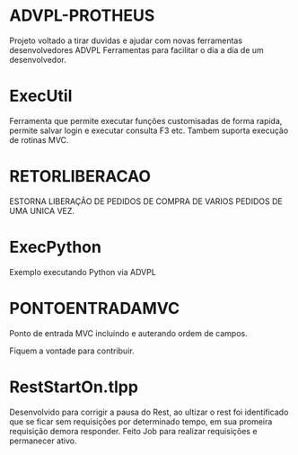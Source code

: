 # ADVPL-PROTHEUS
Projeto voltado a tirar duvidas e ajudar com novas ferramentas desenvolvedores ADVPL
Ferramentas para facilitar o dia a dia de um desenvolvedor.

# ExecUtil 
Ferramenta que permite executar funções customisadas de forma rapida, permite salvar login e executar consulta F3 etc.
Tambem suporta execução de rotinas MVC.

# RETORLIBERACAO 
ESTORNA LIBERAÇÃO DE PEDIDOS DE COMPRA DE VARIOS PEDIDOS DE 
UMA UNICA VEZ.

# ExecPython 
Exemplo executando Python via ADVPL 

# PONTOENTRADAMVC
Ponto de entrada MVC incluindo e auterando ordem de campos.

Fiquem a vontade para contribuir.


# RestStartOn.tlpp
Desenvolvido para corrigir a pausa do Rest, ao ultizar o rest foi identificado que 
se ficar sem requisições por determinado tempo, em sua promeira requisição demora 
responder. Feito Job para realizar requisições e permanecer ativo.


